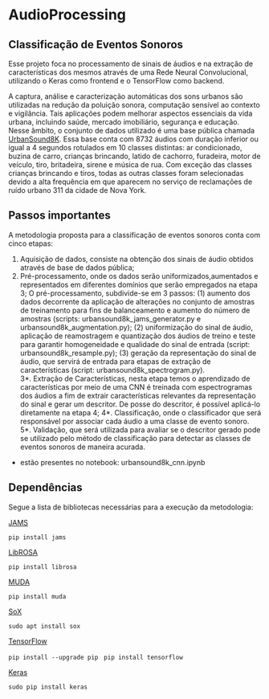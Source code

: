 # AudioProcessing
## Classificação de Eventos Sonoros
Esse projeto foca no processamento de sinais de áudios e na extração de características dos mesmos através de uma Rede Neural Convolucional, utilizando o Keras como frontend e o TensorFlow como backend. 

A captura, análise e caracterização automáticas dos sons urbanos são utilizadas na redução da poluição sonora, computação sensível ao contexto e vigilância. Tais aplicações podem melhorar aspectos essenciais da vida urbana, incluindo saúde, mercado imobiliário, segurança e educação. Nesse âmbito, o conjunto de dados utilizado é uma base pública chamada [UrbanSound8K](https://urbansounddataset.weebly.com/urbansound8k.html). Essa base conta com 8732 áudios com duração inferior ou igual a 4 segundos rotulados em 10 classes distintas: ar condicionado, buzina de carro, crianças brincando, latido de cachorro, furadeira, motor de veículo, tiro, britadeira, sirene e música de rua. Com exceção das classes crianças brincando e tiros, todas as outras classes foram selecionadas devido a alta frequência em que aparecem no serviço de reclamações de ruído urbano 311 da cidade de Nova York. 

## Passos importantes 
A metodologia proposta para a classificação de eventos sonoros conta com cinco etapas: 
1. Aquisição de dados, consiste na obtenção dos sinais de áudio obtidos através de base de dados pública;  
2. Pré-processamento, onde os dados serão uniformizados,aumentados e representados em diferentes domínios que serão empregados na etapa 3; O pré-processamento, subdivide-se em 3 passos: (1) aumento dos dados decorrente da aplicação de alterações no conjunto de amostras de treinamento para fins de balanceamento e aumento do número de amostras (scripts: urbansound8k_jams_generator.py e urbansound8k_augmentation.py); (2) uniformização do sinal de áudio, aplicação de reamostragem e quantização dos áudios de treino e teste para garantir homogeneidade e qualidade do sinal de entrada (script: urbansound8k_resample.py); (3) geração da representação do sinal de áudio, que servirá de entrada para etapas de extração de características (script: urbansound8k_spectrogram.py).  
3*. Extração de Características, nesta etapa temos o aprendizado de características por meio de uma CNN é treinada com espectrogramas dos áudios a fim de extrair características relevantes da representação do sinal e gerar um descritor. De posse do descritor, é possível aplicá-lo diretamente na etapa 4; 
4*. Classificação, onde o classificador que será responsável por associar cada áudio a uma classe de evento sonoro. 
5*. Validação, que será utilizada para avaliar se o descritor gerado pode se utilizado pelo método de classificação para detectar as classes de eventos sonoros de maneira acurada.

* estão presentes no notebook: urbansound8k_cnn.ipynb

## Dependências

Segue a lista de bibliotecas necessárias para a execução da metodologia:

[JAMS](https://pypi.org/project/jams/)

  ```pip install jams ```

[LibROSA](https://librosa.github.io/librosa/feature.html)

   ```pip install librosa ```
   
[MUDA](https://muda.readthedocs.io/en/latest/)
 
  ```pip install muda ```
  
[SoX](http://sox.sourceforge.net/)
 
  ```sudo apt install sox```
 
[TensorFlow](https://www.tensorflow.org/)
  
   ```pip install --upgrade pip ```
   ```pip install tensorflow ```
   
[Keras](https://keras.io/)
  
  ```sudo pip install keras```
   
 
  

  


